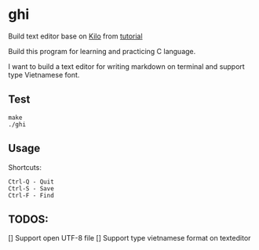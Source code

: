 # ghi
Build text editor base on [Kilo](https://github.com/antirez/kilo) from [tutorial](http://viewsourcecode.org/snaptoken/kilo/)

Build this program for learning and practicing C language.

I want to build a text editor for writing markdown on terminal and support type Vietnamese font.

## Test 

```
make
./ghi
```

## Usage
Shortcuts:
```
Ctrl-Q - Quit 
Ctrl-S - Save 
Ctrl-F - Find 
```

## TODOS:
[] Support open UTF-8 file
[] Support type vietnamese format on texteditor


